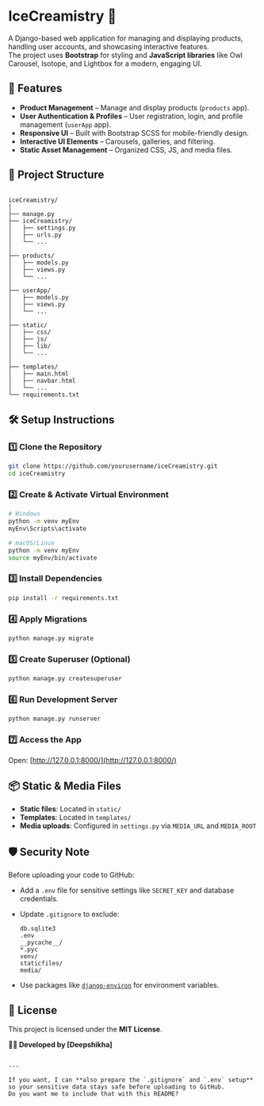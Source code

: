 # IceCreamistry 🍦

A Django-based web application for managing and displaying products, handling user accounts, and showcasing interactive features.  
The project uses **Bootstrap** for styling and **JavaScript libraries** like Owl Carousel, Isotope, and Lightbox for a modern, engaging UI.


## 🚀 Features

- **Product Management** – Manage and display products (`products` app).
- **User Authentication & Profiles** – User registration, login, and profile management (`userApp` app).
- **Responsive UI** – Built with Bootstrap SCSS for mobile-friendly design.
- **Interactive UI Elements** – Carousels, galleries, and filtering.
- **Static Asset Management** – Organized CSS, JS, and media files.


## 📂 Project Structure

```

iceCreamistry/
│
├── manage.py
├── iceCreamistry/
│   ├── settings.py
│   ├── urls.py
│   └── ...
│
├── products/
│   ├── models.py
│   ├── views.py
│   └── ...
│
├── userApp/
│   ├── models.py
│   ├── views.py
│   └── ...
│
├── static/
│   ├── css/
│   ├── js/
│   ├── lib/
│   └── ...
│
├── templates/
│   ├── main.html
│   ├── navbar.html
│   └── ...
└── requirements.txt

````


## 🛠️ Setup Instructions

### 1️⃣ Clone the Repository
```bash
git clone https://github.com/yourusername/iceCreamistry.git
cd iceCreamistry
````

### 2️⃣ Create & Activate Virtual Environment

```bash
# Windows
python -m venv myEnv
myEnv\Scripts\activate

# macOS/Linux
python -m venv myEnv
source myEnv/bin/activate
```

### 3️⃣ Install Dependencies

```bash
pip install -r requirements.txt
```

### 4️⃣ Apply Migrations

```bash
python manage.py migrate
```

### 5️⃣ Create Superuser (Optional)

```bash
python manage.py createsuperuser
```

### 6️⃣ Run Development Server

```bash
python manage.py runserver
```

### 7️⃣ Access the App

Open: [http://127.0.0.1:8000/](http://127.0.0.1:8000/)

## 📦 Static & Media Files

* **Static files**: Located in `static/`
* **Templates**: Located in `templates/`
* **Media uploads**: Configured in `settings.py` via `MEDIA_URL` and `MEDIA_ROOT`


## 🛡️ Security Note

Before uploading your code to GitHub:

* Add a `.env` file for sensitive settings like `SECRET_KEY` and database credentials.
* Update `.gitignore` to exclude:

  ```
  db.sqlite3
  .env
  __pycache__/
  *.pyc
  venv/
  staticfiles/
  media/
  ```
* Use packages like [`django-environ`](https://pypi.org/project/django-environ/) for environment variables.


## 📜 License

This project is licensed under the **MIT License**.


**👩‍💻 Developed by \[Deepshikha]**

```

---

If you want, I can **also prepare the `.gitignore` and `.env` setup** so your sensitive data stays safe before uploading to GitHub.  
Do you want me to include that with this README?
```
